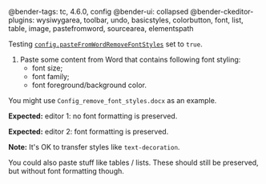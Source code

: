 @bender-tags: tc, 4.6.0, config
@bender-ui: collapsed
@bender-ckeditor-plugins: wysiwygarea, toolbar, undo, basicstyles, colorbutton, font, list, table, image, pastefromword, sourcearea, elementspath

Testing [`config.pasteFromWordRemoveFontStyles`](http://docs.ckeditor.com/#!/api/CKEDITOR.config-cfg-pasteFromWordRemoveFontStyles) set to `true`.

1. Paste some content from Word that contains following font styling:
	* font size;
	* font family;
	* font foreground/background color.

You might use `Config_remove_font_styles.docx` as an example.

**Expected:** editor 1: no font formatting is preserved.

**Expected:** editor 2: font formatting is preserved.

**Note:** It's OK to transfer styles like `text-decoration`.

You could also paste stuff like tables / lists. These should still be preserved, but without font formatting though.